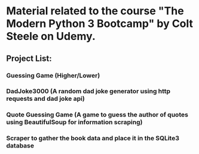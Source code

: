 # Material related to the course "The Modern Python 3 Bootcamp" by Colt Steele on Udemy.

## Project List:

### Guessing Game (Higher/Lower)
### DadJoke3000 (A random dad joke generator using http requests and dad joke api)
### Quote Guessing Game (A game to guess the author of quotes using BeautifulSoup for information scraping)
### Scraper to gather the book data and place it in the SQLite3 database
